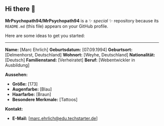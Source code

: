 ## Hi there 👋


**MrPsychopath94/MrPsychopath94** is a ✨ _special_ ✨ repository because its `README.md` (this file) appears on your GitHub profile.

Here are some ideas to get you started:

---
**Name:** [Marc Ehrlich]
**Geburtsdatum:** [07.09.1994]
**Geburtsort:** [Delmenhorst, Deutschland]
**Wohnort:** [Weyhe, Deutschland]
**Nationalität:** [Deutsch]
**Familienstand:** [Verheiratet]
**Beruf:** [Webentwickler in Ausbildung]

**Aussehen:**
* **Größe:** [173]
* **Augenfarbe:** [Blau]
* **Haarfarbe:** [Braun]
* **Besondere Merkmale:** [Tattoos]

**Kontakt:**
* **E-Mail:** [marc.ehrlich@edu.techstarter.de]




